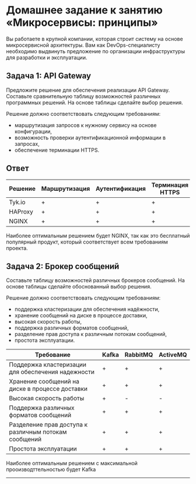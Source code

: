 
# Домашнее задание к занятию «Микросервисы: принципы»

Вы работаете в крупной компании, которая строит систему на основе микросервисной архитектуры.
Вам как DevOps-специалисту необходимо выдвинуть предложение по организации инфраструктуры для разработки и эксплуатации.

## Задача 1: API Gateway 

Предложите решение для обеспечения реализации API Gateway. Составьте сравнительную таблицу возможностей различных программных решений. На основе таблицы сделайте выбор решения.

Решение должно соответствовать следующим требованиям:
- маршрутизация запросов к нужному сервису на основе конфигурации,
- возможность проверки аутентификационной информации в запросах,
- обеспечение терминации HTTPS.

## Ответ

| Решение            | Маршрутизация | Аутентификация | Терминация HTTPS |
|--------------------|---------------|----------------|------------------|
| Tyk.io             | +             | +              | +                |
| HAProxy            | +             | +              | +                | 
| NGINX              | +             | +              | +                | 

Наиболее оптимальным решением будет NGINX, так как это бесплатный популярный продукт, который соответствует всем требованиям проекта. 


## Задача 2: Брокер сообщений

Составьте таблицу возможностей различных брокеров сообщений. На основе таблицы сделайте обоснованный выбор решения.

Решение должно соответствовать следующим требованиям:
- поддержка кластеризации для обеспечения надёжности,
- хранение сообщений на диске в процессе доставки,
- высокая скорость работы,
- поддержка различных форматов сообщений,
- разделение прав доступа к различным потокам сообщений,
- простота эксплуатации.


| Требование                                            | Kafka | RabbitMQ | ActiveMQ |
|-------------------------------------------------------|-------|----------|----------|
| Поддержка кластеризации для обеспечения надежности    | +     | +        | +        |
| Хранение сообщений на диске в процессе доставки       | +     | +        | +        |
| Высокая скорость работы                               | +     | -        | -        |
| Поддержка различных форматов сообщений                | +     | +        | +        |
| Разделение прав доступа к различным потокам сообщений | +     | +        | +        |
| Простота эксплуатации                                 | +     | +        | +        |

Наиболее оптимальным решением с максимальной прооизводттельностью будет Kafka


---
